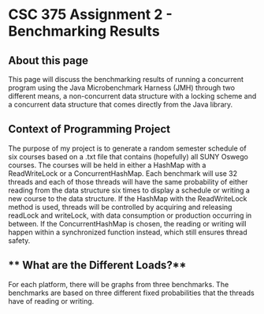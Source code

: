 # CSC 375 Assignment 2 - Benchmarking Results

## **About this page** ##
This page will discuss the benchmarking results of running a concurrent program using the Java Microbenchmark Harness (JMH) through two different means, a non-concurrent data structure with a locking scheme and a concurrent data structure that comes directly from the Java library.

## **Context of Programming Project** ##
The purpose of my project is to generate a random semester schedule of six courses based on a .txt file that contains (hopefully) all SUNY Oswego courses. The courses will be held in either a HashMap with a ReadWriteLock or a ConcurrentHashMap. Each benchmark will use 32 threads and each of those threads will have the same probability of either reading from the data structure six times to display a schedule or writing a new course to the data structure. If the HashMap with the ReadWriteLock method is used, threads will be controlled by acquiring and releasing readLock and writeLock, with data consumption or production occurring in between. If the ConcurrentHashMap is chosen, the reading or writing will happen within a synchronized function instead, which still ensures thread safety.

## ** What are the Different Loads?** ##
For each platform, there will be graphs from three benchmarks. The benchmarks are based on three different fixed probabilities that the threads have of reading or writing.
